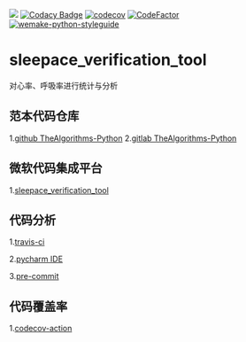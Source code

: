 ![](https://travis-ci.com/66chenbiao/sleepace_verification_tool.svg?branch=main) 
[![Codacy Badge](https://app.codacy.com/project/badge/Grade/2eee28504ff14ff5af836a12edad4793)](https://www.codacy.com/gh/66chenbiao/sleepace_verification_tool/dashboard?utm_source=github.com&amp;utm_medium=referral&amp;utm_content=66chenbiao/sleepace_verification_tool&amp;utm_campaign=Badge_Grade)
[![codecov](https://codecov.io/gh/66chenbiao/sleepace_verification_tool/branch/main/graph/badge.svg?token=JAG0G7YD51)](https://codecov.io/gh/66chenbiao/sleepace_verification_tool) 
[![CodeFactor](https://www.codefactor.io/repository/github/66chenbiao/sleepace_verification_tool/badge)](https://www.codefactor.io/repository/github/66chenbiao/sleepace_verification_tool)
[![wemake-python-styleguide](https://img.shields.io/badge/style-wemake-000000.svg)](https://github.com/wemake-services/wemake-python-styleguide)

# sleepace_verification_tool
对心率、呼吸率进行统计与分析

## 范本代码仓库
1.[github TheAlgorithms-Python](https://github.com/TheAlgorithms/Python)
2.[gitlab TheAlgorithms-Python](https://gitlab.fireodds.com/stanski/Python/-/tree/master)

## 微软代码集成平台
1.[sleepace_verification_tool](https://dev.azure.com/1259319710/_git/sleepace_verification_tool)


## 代码分析
1.[travis-ci](https://www.travis-ci.com/)

2.[pycharm IDE](https://www.jetbrains.com/help/pycharm/viewing-code-coverage-results.html)

3.[pre-commit](https://pre-commit.com/#python)

## 代码覆盖率
1.[codecov-action](https://github.com/codecov/codecov-action)
